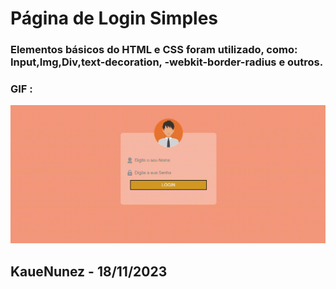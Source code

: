# Página de Login Simples

   
### Elementos básicos do HTML e CSS foram utilizado, como: Input,Img,Div,text-decoration, -webkit-border-radius e outros.


### <strong>GIF :</strong>
<img src='./assets/gif/login_simples.gif'>

## KaueNunez - 18/11/2023